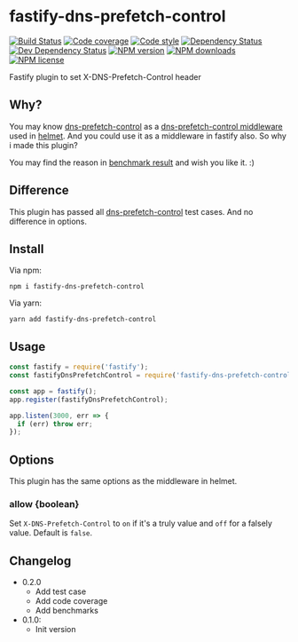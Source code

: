 # fastify-dns-prefetch-control

[![Build Status][ci-img]][ci-url]
[![Code coverage][cov-img]][cov-url]
[![Code style][lint-img]][lint-url]
[![Dependency Status][dep-img]][dep-url]
[![Dev Dependency Status][dev-dep-img]][dev-dep-url]
[![NPM version][npm-ver-img]][npm-url]
[![NPM downloads][npm-dl-img]][npm-url]
[![NPM license][npm-lc-img]][npm-url]

Fastify plugin to set X-DNS-Prefetch-Control header

## Why?

You may know [dns-prefetch-control](https://github.com/helmetjs/dns-prefetch-control) as a [dns-prefetch-control middleware](https://helmetjs.github.io/docs/dns-prefetch-control/) used in [helmet](https://github.com/helmetjs/helmet). And you could use it as a middleware in fastify also. So why i made this plugin?

You may find the reason in [benchmark result](./benchmarks/benchmark.txt) and wish you like it. :)

## Difference

This plugin has passed all [dns-prefetch-control](https://github.com/helmetjs/dns-prefetch-control) test cases.
And no difference in options.

## Install

Via npm:

```shell
npm i fastify-dns-prefetch-control
```

Via yarn:

```shell
yarn add fastify-dns-prefetch-control
```

## Usage

```js
const fastify = require('fastify');
const fastifyDnsPrefetchControl = require('fastify-dns-prefetch-control');

const app = fastify();
app.register(fastifyDnsPrefetchControl);

app.listen(3000, err => {
  if (err) throw err;
});
```

## Options

This plugin has the same options as the middleware in helmet.

### allow {boolean}

Set `X-DNS-Prefetch-Control` to `on` if it's a truly value and `off` for a falsely value. Default is `false`.

## Changelog

- 0.2.0
  - Add test case
  - Add code coverage
  - Add benchmarks
- 0.1.0:
  - Init version

[ci-img]: https://img.shields.io/travis/poppinlp/fastify-dns-prefetch-control.svg?style=flat-square
[ci-url]: https://travis-ci.org/poppinlp/fastify-dns-prefetch-control
[cov-img]: https://img.shields.io/coveralls/poppinlp/fastify-dns-prefetch-control.svg?style=flat-square
[cov-url]: https://coveralls.io/github/poppinlp/fastify-dns-prefetch-control?branch=master
[lint-img]: https://img.shields.io/badge/code%20style-handsome-brightgreen.svg?style=flat-square
[lint-url]: https://github.com/poppinlp/eslint-config-handsome
[dep-img]: https://img.shields.io/david/poppinlp/fastify-dns-prefetch-control.svg?style=flat-square
[dep-url]: https://david-dm.org/poppinlp/fastify-dns-prefetch-control
[dev-dep-img]: https://img.shields.io/david/dev/poppinlp/fastify-dns-prefetch-control.svg?style=flat-square
[dev-dep-url]: https://david-dm.org/poppinlp/fastify-dns-prefetch-control#info=devDependencies
[npm-ver-img]: https://img.shields.io/npm/v/fastify-dns-prefetch-control.svg?style=flat-square
[npm-dl-img]: https://img.shields.io/npm/dm/fastify-dns-prefetch-control.svg?style=flat-square
[npm-lc-img]: https://img.shields.io/npm/l/fastify-dns-prefetch-control.svg?style=flat-square
[npm-url]: https://www.npmjs.com/package/fastify-dns-prefetch-control
